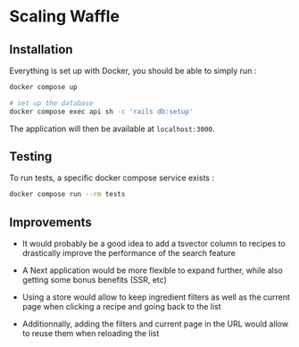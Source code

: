 # Scaling Waffle

## Installation

Everything is set up with Docker, you should be able to simply run :

```sh
docker compose up

# set up the database
docker compose exec api sh -c 'rails db:setup'
```

The application will then be available at `localhost:3000`.

## Testing

To run tests, a specific docker compose service exists :

```sh
docker compose run --rm tests
```

## Improvements

- It would probably be a good idea to add a tsvector column to recipes
  to drastically improve the performance of the search feature

- A Next application would be more flexible to expand further, while
  also getting some bonus benefits (SSR, etc)

- Using a store would allow to keep ingredient filters as well as the current page
  when clicking a recipe and going back to the list

- Additionnally, adding the filters and current page in the URL would allow
  to reuse them when reloading the list
